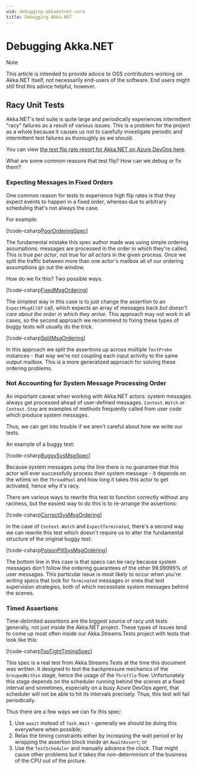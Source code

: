 ```yaml
---
uid: debugging-akkadotnet-core
title: Debugging Akka.NET
---
```


# Debugging Akka.NET

> [!NOTE]
> This article is intended to provide advice to OSS contributors working on Akka.NET itself, not necessarily end-users of the software. End users might still find this advice helpful, however.

## Racy Unit Tests

Akka.NET's test suite is quite large and periodically experiences intermittent "racy" failures as a result of various issues. This is a problem for the project as a whole because it causes us not to carefully investigate periodic and intermittent test failures as thoroughly as we should.

You can view [the test flip rate report for Akka.NET on Azure DevOps here](https://dev.azure.com/dotnet/Akka.NET/_test/analytics?definitionId=84&contextType=build).

What are some common reasons that test flip? How can we debug or fix them?

### Expecting Messages in Fixed Orders

One common reason for tests to experience high flip rates is that they expect events to happen in a fixed order, whereas due to arbitrary scheduling that's not always the case.

For example:

[!code-csharp[PoorOrderingSpec](../../../src/core/Akka.Docs.Tests/Debugging/RacySpecs.cs?name=PoorOrderingSpec)]

The fundamental mistake this spec author made was using simple ordering assumptions: messages are processed in the order in which they're called. This is true *per actor*, not true for *all actors* in the given process. Once we split the traffic between more than one actor's mailbox all of our ordering assumptions go out the window.

How do we fix this? Two possible ways.

[!code-csharp[FixedMsgOrdering](../../../src/core/Akka.Docs.Tests/Debugging/RacySpecs.cs?name=FixedMsgOrdering)]

The simplest way in this case is to just change the assertion to an `ExpectMsgAllOf` call, which expects an array of messages back _but doesn't care about the order in which they arrive_. This approach may not work in all cases, so the second approach we recommend to fixing these types of buggy tests will usually do the trick.

[!code-csharp[SplitMsgOrdering](../../../src/core/Akka.Docs.Tests/Debugging/RacySpecs.cs?name=SplitMsgOrdering)]

In this approach we split the assertions up across multiple `TestProbe` instances - that way we're not coupling each input activity to the same output mailbox. This is a more generalized approach for solving these ordering problems.

### Not Accounting for System Message Processing Order

An important caveat when working with Akka.NET actors: system messages always get processed ahead of user-defined messages. `Context.Watch` or `Context.Stop` are examples of methods frequently called from user code which produce system messages.

Thus, we can get into trouble if we aren't careful about how we write our tests.

An example of a buggy test:

[!code-csharp[BuggySysMsgSpec](../../../src/core/Akka.Docs.Tests/Debugging/RacySpecs.cs?name=PoorSysMsgOrdering)]

Because system messages jump the line there is no guarantee that this actor will ever successfully process their system message - it depends on the whims on the `ThreadPool` and how long it takes this actor to get activated, hence why it's racy.

There are various ways to rewrite this test to function correctly without any raciness, but the easiest way to do this is to re-arrange the assertions:

[!code-csharp[CorrectSysMsgOrdering](../../../src/core/Akka.Docs.Tests/Debugging/RacySpecs.cs?name=CorrectSysMsgOrdering)]

In the case of `Context.Watch` and `ExpectTerminated`, there's a second way we can rewrite this test which doesn't require us to alter the fundamental structure of the original buggy test:

[!code-csharp[PoisonPillSysMsgOrdering](../../../src/core/Akka.Docs.Tests/Debugging/RacySpecs.cs?name=PoisonPillSysMsgOrdering)]

The bottom line in this case is that specs can be racy because system messages don't follow the ordering guarantees of the other 99.99999% of user messages. This particular issue is most likely to occur when you're writing specs that look for `Terminated` messages or ones that test supervision strategies, both of which necessitate system messages behind the scenes.

### Timed Assertions

Time-delimited assertions are the biggest source of racy unit tests generally, not just inside the Akka.NET project. These types of issues tend to come up most often inside our Akka.Streams.Tests project with tests that look like this:

[!code-csharp[TooTightTimingSpec](../../../src/core/Akka.Docs.Tests/Debugging/RacySpecs.cs?name=TooTightTimingSpec)]

This spec is a real test from Akka.Streams.Tests at the time this document was written. It designed to test the backpressure mechanics of the `GroupedWithin` stage, hence the usage of the `Throttle` flow. Unfortunately this stage depends on the scheduler running behind the scenes at a fixed interval and sometimes, especially on a busy Azure DevOps agent, that scheduler will not be able to hit its intervals precisely. Thus, this test will fail periodically.

Thus there are a few ways we can fix this spec:

1. Use `await` instead of `Task.Wait` - generally we should be doing this everywhere when possible;
2. Relax the timing constraints either by increasing the wait period or by wrapping the assertion block inside an `AwaitAssert`; or
3. Use the `TestScheduler` and manually advance the clock. That might cause other problems but it takes the non-determinism of the business of the CPU out of the picture.

